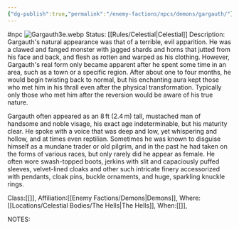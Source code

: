 ```yaml
---
{"dg-publish":true,"permalink":"/enemy-factions/npcs/demons/gargauth/"}
---
```


#npc ![Gargauth3e.webp](/img/user/Images/Gargauth3e.webp)
Status: [[Rules/Celestial\|Celestial]]
Description:
Gargauth's natural appearance was that of a terrible, evil apparition. He was a clawed and fanged monster with jagged shards and horns that jutted from his face and back, and flesh as rotten and warped as his clothing. However, Gargauth's real form only became apparent after he spent some time in an area, such as a town or a specific region. After about one to four months, he would begin twisting back to normal, but his enchanting aura kept those who met him in his thrall even after the physical transformation. Typically only those who met him after the reversion would be aware of his true nature.

Gargauth often appeared as an 8 ft (2.4 m) tall, mustached man of handsome and noble visage, his exact age indeterminable, but his maturity clear. He spoke with a voice that was deep and low, yet whispering and hollow, and at times even reptilian. Sometimes he was known to disguise himself as a mundane trader or old pilgrim, and in the past he had taken on the forms of various races, but only rarely did he appear as female. He often wore swash-topped boots, jerkins with slit and capaciously puffed sleeves, velvet-lined cloaks and other such intricate finery accessorized with pendants, cloak pins, buckle ornaments, and huge, sparkling knuckle rings.

Class:[[]],
Affiliation:[[Enemy Factions/Demons\|Demons]],
Where:[[Locations/Celestial Bodies/The Hells\|The Hells]],
When:[[]],

NOTES:
